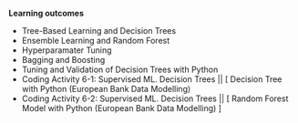 **Learning outcomes**

* Tree-Based Learning and Decision Trees
* Ensemble Learning and Random Forest
* Hyperparamater Tuning
* Bagging and Boosting
* Tuning and Validation of Decision Trees with Python
* Coding Activity 6-1: Supervised ML. Decision Trees || [ Decision Tree with Python (European Bank Data Modelling)
* Coding Activity 6-2: Supervised ML. Decision Trees || [ Random Forest Model with Python (European Bank Data Modelling) ]
